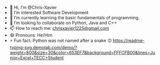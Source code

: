 - 👋 Hi, I’m @Chris-Xavier
- 👀 I’m interested Software Development
- 🌱 I’m currently learning the basic fundamentals of programming.
- 💞️ I’m looking to collaborate on Python, Java and C++
- 📫 How to reach me: chrisxavier1225@gmail.com
- 😄 Pronouns: He/Him
- ⚡ Fun fact: Python was not named after a snake :D
https://readme-typing-svg.demolab.com/demo/?weight=800&size=30&color=653EF7&background=FFFCFB00&lines=Junior+Excel+TECC+Student
<!---
Chris-Xavier/Chris-Xavier is a ✨ special ✨ repository because its `README.md` (this file) appears on your GitHub profile.
You can click the Preview link to take a look at your changes.
--->
